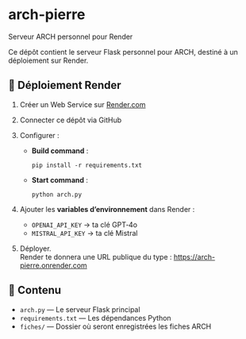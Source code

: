 # arch-pierre
Serveur ARCH personnel pour Render

Ce dépôt contient le serveur Flask personnel pour ARCH, destiné à un déploiement sur Render.

## 🔧 Déploiement Render

1. Créer un Web Service sur [Render.com](https://render.com/)
2. Connecter ce dépôt via GitHub
3. Configurer :

   - **Build command** :  
     ```
     pip install -r requirements.txt
     ```

   - **Start command** :  
     ```
     python arch.py
     ```

4. Ajouter les **variables d’environnement** dans Render :

   - `OPENAI_API_KEY` → ta clé GPT‑4o
   - `MISTRAL_API_KEY` → ta clé Mistral

5. Déployer.  
   Render te donnera une URL publique du type : https://arch-pierre.onrender.com

   
## 📁 Contenu

- `arch.py` — Le serveur Flask principal
- `requirements.txt` — Les dépendances Python
- `fiches/` — Dossier où seront enregistrées les fiches ARCH

